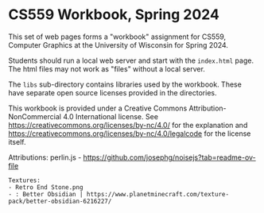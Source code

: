 # CS559 Workbook, Spring 2024

This set of web pages forms a "workbook" assignment for 
CS559, Computer Graphics at the University of Wisconsin for Spring 2024.

Students should run a local web server and start with the `index.html` page.
The html files may not work as "files" without a local server.


The `libs` sub-directory contains libraries used by the workbook. These
have separate open source licenses provided in the directories. 


This workbook is provided under a Creative Commons Attribution-NonCommercial 4.0 International license. See https://creativecommons.org/licenses/by-nc/4.0/ for the explanation and https://creativecommons.org/licenses/by-nc/4.0/legalcode for the license itself.

Attributions:
    perlin.js - https://github.com/josephg/noisejs?tab=readme-ov-file

    Textures:
    - Retro End Stone.png
    - : Better Obsidian | https://www.planetminecraft.com/texture-pack/better-obsidian-6216227/